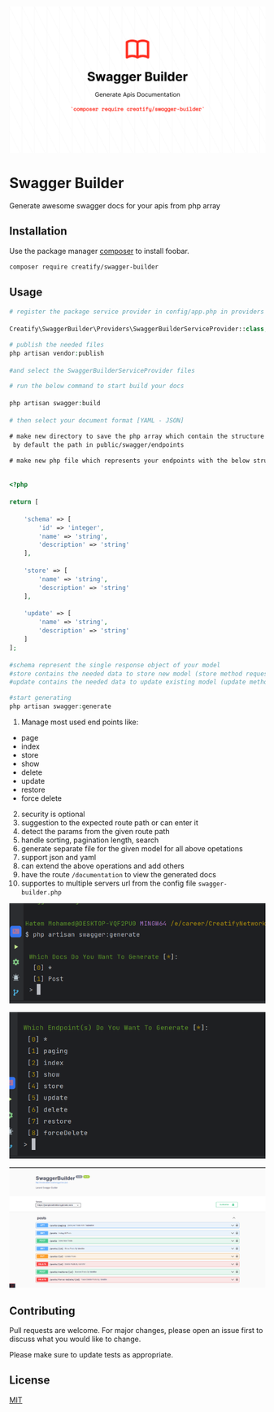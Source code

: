![pacakge](https://github.com/dev-hatem/swagger-builder/blob/master/screenshots/docs.png)  

# Swagger Builder

Generate awesome swagger docs for your apis from php array

## Installation

Use the package manager [composer](https://getcomposer.org/) to install foobar.

```bash
composer require creatify/swagger-builder
```

## Usage

```php
# register the package service provider in config/app.php in providers array

Creatify\SwaggerBuilder\Providers\SwaggerBuilderServiceProvider::class,
```

```php
# publish the needed files
php artisan vendor:publish

#and select the SwaggerBuilderServiceProvider files
```

```php
# run the below command to start build your docs

php artisan swagger:build

# then select your document format [YAML - JSON]
```
```txt
# make new directory to save the php array which contain the structure of your endpoints
 by default the path in public/swagger/endpoints
```
```txt
# make new php file which represents your endpoints with the below structure
```
```php

<?php

return [

    'schema' => [
        'id' => 'integer',
        'name' => 'string',
        'description' => 'string'
    ],

    'store' => [
        'name' => 'string',
        'description' => 'string'
    ],

    'update' => [
        'name' => 'string',
        'description' => 'string'
    ]
];

#schema represent the single response object of your model
#store contains the needed data to store new model (store method request body)
#update contains the needed data to update existing model (update method request body)
```

```php
#start generating 
php artisan swagger:generate
```

1. Manage most used end points like:
 * page
 * index
 * store
 * show
 * delete
 * update
 * restore
 * force delete
2. security is optional
3. suggestion to the expected route path or can enter it
4. detect the params from the given route path
5. handle sorting, pagination length, search
6. generate separate file for the given model for all above opetations
7. support json and yaml
8. can extend the above operations and add others
9. have the route `/documentation` to view the generated docs
10. supportes to multiple servers url from the config file `swagger-builder.php`

![pacakge](https://github.com/dev-hatem/swagger-builder/blob/master/screenshots/Screenshot%202023-04-29%20153515.png)  

![pacakge](https://github.com/dev-hatem/swagger-builder/blob/master/screenshots/Screenshot%202023-04-29%20153536.png)  

![pacakge](https://github.com/dev-hatem/swagger-builder/blob/master/screenshots/Screenshot%202023-04-29%20153701.png)  






## Contributing

Pull requests are welcome. For major changes, please open an issue first
to discuss what you would like to change.

Please make sure to update tests as appropriate.

## License

[MIT](https://choosealicense.com/licenses/mit/)
